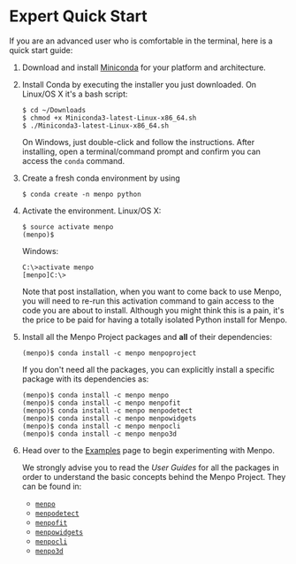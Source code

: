 Expert Quick Start
==================

If you are an advanced user who is comfortable in the terminal, here is a quick start guide:

  1. Download and install
     [Miniconda](http://conda.pydata.org/miniconda.html) for your platform and architecture.
  2. Install Conda by executing the installer you just downloaded. On Linux/OS X it's a bash script:
     ```
     $ cd ~/Downloads
     $ chmod +x Miniconda3-latest-Linux-x86_64.sh
     $ ./Miniconda3-latest-Linux-x86_64.sh
     ```
     On Windows, just double-click and follow the instructions. After installing,
     open a terminal/command prompt and confirm you can access the `conda` command.
  4. Create a fresh conda environment by using
     ```
     $ conda create -n menpo python
     ```
  5. Activate the environment. Linux/OS X:
     ```
     $ source activate menpo
     (menpo)$
     ```
     Windows:
     ```
     C:\>activate menpo
     [menpo]C:\>
     ```
     Note that post installation, when you want to come back to use Menpo, you will
     need to re-run this activation command to gain access to the code you are about
     to install. Although you might think this is a pain, it's the price to be paid
     for having a totally isolated Python install for Menpo.
  6. Install all the Menpo Project packages and **all** of their dependencies:
     ```
     (menpo)$ conda install -c menpo menpoproject
     ```
     If you don't need all the packages, you can explicitly install a specific package
     with its dependencies as:

     ```
     (menpo)$ conda install -c menpo menpo
     (menpo)$ conda install -c menpo menpofit
     (menpo)$ conda install -c menpo menpodetect
     (menpo)$ conda install -c menpo menpowidgets
     (menpo)$ conda install -c menpo menpocli
     (menpo)$ conda install -c menpo menpo3d
     ```
  7. Head over to the [Examples](../examples/index.md) page to begin experimenting with Menpo.

     We strongly advise you to read the _User Guides_ for all the packages in order to
     understand the basic concepts behind the Menpo Project. They can be found in:
     - [`menpo`](../userguide/menpo/index.md)
     - [`menpodetect`](../userguide/menpodetect/index.md)
     - [`menpofit`](../userguide/menpofit/index.md)
     - [`menpowidgets`](../userguide/menpowidgets/index.md)
     - [`menpocli`](../userguide/menpocli/index.md)
     - [`menpo3d`](../userguide/menpo3d/index.md)
